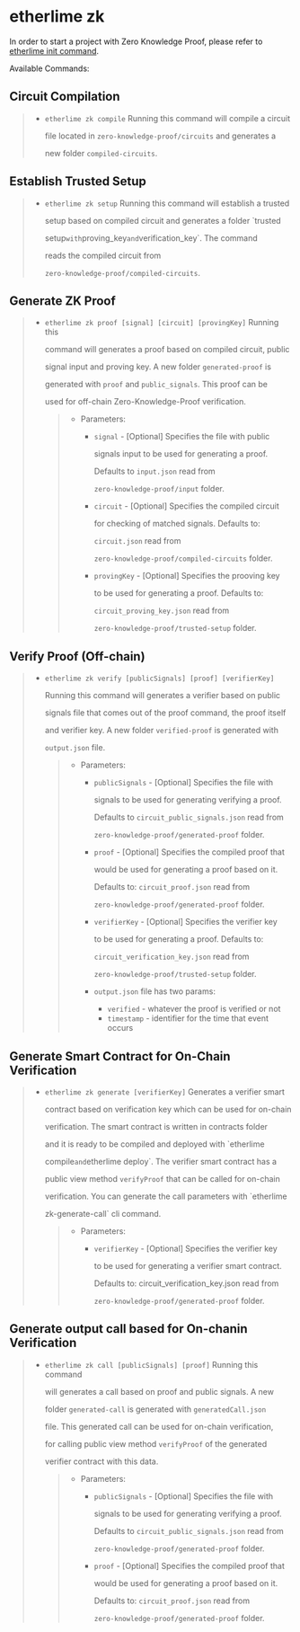 # etherlime zk

In order to start a project with Zero Knowledge Proof, please refer to [etherlime init command](https://etherlime.readthedocs.io/en/latest/cli/init.html#).

Available Commands:

## Circuit Compilation

> * `etherlime zk compile` Running this command will compile a circuit
>
>     file located in `zero-knowledge-proof/circuits` and generates a
>
>     new folder `compiled-circuits`.

## Establish Trusted Setup

> * `etherlime zk setup` Running this command will establish a trusted
>
>     setup based on compiled circuit and generates a folder \`trusted
>
>     setup`with`proving\_key`and`verification\_key\`. The command
>
>     reads the compiled circuit from
>
>     `zero-knowledge-proof/compiled-circuits`.

## Generate ZK Proof

> * `etherlime zk proof [signal] [circuit] [provingKey]` Running this
>
>     command will generates a proof based on compiled circuit, public
>
>     signal input and proving key. A new folder `generated-proof` is
>
>     generated with `proof` and `public_signals`. This proof can be
>
>     used for off-chain Zero-Knowledge-Proof verification.
>
>   > * Parameters:
>   >   * `signal` - \[Optional\] Specifies the file with public
>   >
>   >     signals input to be used for generating a proof.
>   >
>   >     Defaults to `input.json` read from
>   >
>   >     `zero-knowledge-proof/input` folder.
>   >
>   >   * `circuit` - \[Optional\] Specifies the compiled circuit
>   >
>   >     for checking of matched signals. Defaults to:
>   >
>   >     `circuit.json` read from
>   >
>   >     `zero-knowledge-proof/compiled-circuits` folder.
>   >
>   >   * `provingKey` - \[Optional\] Specifies the prooving key
>   >
>   >     to be used for generating a proof. Defaults to:
>   >
>   >     `circuit_proving_key.json` read from
>   >
>   >     `zero-knowledge-proof/trusted-setup` folder.

## Verify Proof \(Off-chain\)

> * `etherlime zk verify [publicSignals] [proof] [verifierKey]`
>
>     Running this command will generates a verifier based on public
>
>     signals file that comes out of the proof command, the proof itself
>
>     and verifier key. A new folder `verified-proof` is generated with
>
>     `output.json` file.
>
>   > * Parameters:
>   >   * `publicSignals` - \[Optional\] Specifies the file with
>   >
>   >     signals to be used for generating verifying a proof.
>   >
>   >     Defaults to `circuit_public_signals.json` read from
>   >
>   >     `zero-knowledge-proof/generated-proof` folder.
>   >
>   >   * `proof` - \[Optional\] Specifies the compiled proof that
>   >
>   >     would be used for generating a proof based on it.
>   >
>   >     Defaults to: `circuit_proof.json` read from
>   >
>   >     `zero-knowledge-proof/generated-proof` folder.
>   >
>   >   * `verifierKey` - \[Optional\] Specifies the verifier key
>   >
>   >     to be used for generating a proof. Defaults to:
>   >
>   >     `circuit_verification_key.json` read from
>   >
>   >     `zero-knowledge-proof/trusted-setup` folder.
>   >
>   >   * `output.json` file has two params:
>   >     * `verified` - whatever the proof is verified or not
>   >     * `timestamp` - identifier for the time that event occurs

## Generate Smart Contract for On-Chain Verification

> * `etherlime zk generate [verifierKey]` Generates a verifier smart
>
>     contract based on verification key which can be used for on-chain
>
>     verification. The smart contract is written in contracts folder
>
>     and it is ready to be compiled and deployed with \`etherlime
>
>     compile`and`etherlime deploy\`. The verifier smart contract has a
>
>     public view method `verifyProof` that can be called for on-chain
>
>     verification. You can generate the call parameters with \`etherlime
>
>     zk-generate-call\` cli command.
>
>   > * Parameters:
>   >   * `verifierKey` - \[Optional\] Specifies the verifier key
>   >
>   >     to be used for generating a verifier smart contract.
>   >
>   >     Defaults to: circuit\_verification\_key.json read from
>   >
>   >     `zero-knowledge-proof/generated-proof` folder.

## Generate output call based for On-chanin Verification

> * `etherlime zk call [publicSignals] [proof]` Running this command
>
>     will generates a call based on proof and public signals. A new
>
>     folder `generated-call` is generated with `generatedCall.json`
>
>     file. This generated call can be used for on-chain verification,
>
>     for calling public view method `verifyProof` of the generated
>
>     verifier contract with this data.
>
>   > * Parameters:
>   >   * `publicSignals` - \[Optional\] Specifies the file with
>   >
>   >     signals to be used for generating verifying a proof.
>   >
>   >     Defaults to `circuit_public_signals.json` read from
>   >
>   >     `zero-knowledge-proof/generated-proof` folder.
>   >
>   >   * `proof` - \[Optional\] Specifies the compiled proof that
>   >
>   >     would be used for generating a proof based on it.
>   >
>   >     Defaults to: `circuit_proof.json` read from
>   >
>   >     `zero-knowledge-proof/generated-proof` folder.

